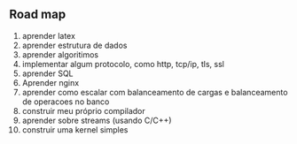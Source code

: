 ## Road map

1. aprender latex 
2. aprender estrutura de dados
3. aprender algoritimos 
4. implementar algum protocolo, como http, tcp/ip, tls, ssl
5. aprender SQL
6. Aprender nginx
7. aprender como escalar com balanceamento de cargas e balanceamento de operacoes no banco
8. construir meu próprio compilador
9. aprender sobre streams (usando C/C++)
10. construir uma kernel simples